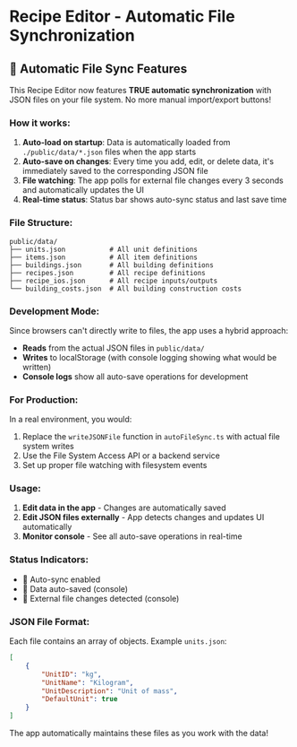 # Recipe Editor - Automatic File Synchronization

## 🚀 **Automatic File Sync Features**

This Recipe Editor now features **TRUE automatic synchronization** with JSON
files on your file system. No more manual import/export buttons!

### **How it works:**

1. **Auto-load on startup**: Data is automatically loaded from
   `./public/data/*.json` files when the app starts
2. **Auto-save on changes**: Every time you add, edit, or delete data, it's
   immediately saved to the corresponding JSON file
3. **File watching**: The app polls for external file changes every 3 seconds
   and automatically updates the UI
4. **Real-time status**: Status bar shows auto-sync status and last save time

### **File Structure:**

```
public/data/
├── units.json           # All unit definitions
├── items.json           # All item definitions
├── buildings.json       # All building definitions
├── recipes.json         # All recipe definitions
├── recipe_ios.json      # All recipe inputs/outputs
└── building_costs.json  # All building construction costs
```

### **Development Mode:**

Since browsers can't directly write to files, the app uses a hybrid approach:

-   **Reads** from the actual JSON files in `public/data/`
-   **Writes** to localStorage (with console logging showing what would be
    written)
-   **Console logs** show all auto-save operations for development

### **For Production:**

In a real environment, you would:

1. Replace the `writeJSONFile` function in `autoFileSync.ts` with actual file
   system writes
2. Use the File System Access API or a backend service
3. Set up proper file watching with filesystem events

### **Usage:**

1. **Edit data in the app** - Changes are automatically saved
2. **Edit JSON files externally** - App detects changes and updates UI
   automatically
3. **Monitor console** - See all auto-save operations in real-time

### **Status Indicators:**

-   🔄 Auto-sync enabled
-   💾 Data auto-saved (console)
-   📂 External file changes detected (console)

### **JSON File Format:**

Each file contains an array of objects. Example `units.json`:

```json
[
    {
        "UnitID": "kg",
        "UnitName": "Kilogram",
        "UnitDescription": "Unit of mass",
        "DefaultUnit": true
    }
]
```

The app automatically maintains these files as you work with the data!
